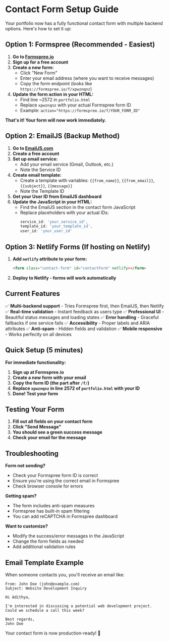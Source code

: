 # Contact Form Setup Guide

Your portfolio now has a fully functional contact form with multiple backend options. Here's how to set it up:

## Option 1: Formspree (Recommended - Easiest)

1. **Go to [Formspree.io](https://formspree.io)**
2. **Sign up for a free account**
3. **Create a new form:**
   - Click "New Form"
   - Enter your email address (where you want to receive messages)
   - Copy the form endpoint (looks like `https://formspree.io/f/xpwznqnz`)
4. **Update the form action in your HTML:**
   - Find line ~2572 in `portfolio.html`
   - Replace `xpwznqnz` with your actual Formspree form ID
   - Example: `action="https://formspree.io/f/YOUR_FORM_ID"`

**That's it! Your form will now work immediately.**

## Option 2: EmailJS (Backup Method)

1. **Go to [EmailJS.com](https://www.emailjs.com)**
2. **Create a free account**
3. **Set up email service:**
   - Add your email service (Gmail, Outlook, etc.)
   - Note the Service ID
4. **Create email template:**
   - Create a template with variables: `{{from_name}}`, `{{from_email}}`, `{{subject}}`, `{{message}}`
   - Note the Template ID
5. **Get your User ID from EmailJS dashboard**
6. **Update the JavaScript in your HTML:**
   - Find the EmailJS section in the contact form JavaScript
   - Replace placeholders with your actual IDs:
     ```javascript
     service_id: 'your_service_id',
     template_id: 'your_template_id',
     user_id: 'your_user_id'
     ```

## Option 3: Netlify Forms (If hosting on Netlify)

1. **Add `netlify` attribute to your form:**
   ```html
   <form class="contact-form" id="contactForm" netlify></form>
   ```
2. **Deploy to Netlify - forms will work automatically**

## Current Features

✅ **Multi-backend support** - Tries Formspree first, then EmailJS, then Netlify
✅ **Real-time validation** - Instant feedback as users type
✅ **Professional UI** - Beautiful status messages and loading states
✅ **Error handling** - Graceful fallbacks if one service fails
✅ **Accessibility** - Proper labels and ARIA attributes
✅ **Anti-spam** - Hidden fields and validation
✅ **Mobile responsive** - Works perfectly on all devices

## Quick Setup (5 minutes)

**For immediate functionality:**

1. **Sign up at Formspree.io**
2. **Create a new form with your email**
3. **Copy the form ID (the part after `/f/`)**
4. **Replace `xpwznqnz` in line 2572 of `portfolio.html` with your ID**
5. **Done! Test your form**

## Testing Your Form

1. **Fill out all fields on your contact form**
2. **Click "Send Message"**
3. **You should see a green success message**
4. **Check your email for the message**

## Troubleshooting

**Form not sending?**

- Check your Formspree form ID is correct
- Ensure you're using the correct email in Formspree
- Check browser console for errors

**Getting spam?**

- The form includes anti-spam measures
- Formspree has built-in spam filtering
- You can add reCAPTCHA in Formspree dashboard

**Want to customize?**

- Modify the success/error messages in the JavaScript
- Change the form fields as needed
- Add additional validation rules

## Email Template Example

When someone contacts you, you'll receive an email like:

```
From: John Doe (john@example.com)
Subject: Website Development Inquiry

Hi Adithya,

I'm interested in discussing a potential web development project.
Could we schedule a call this week?

Best regards,
John Doe
```

Your contact form is now production-ready! 🚀
